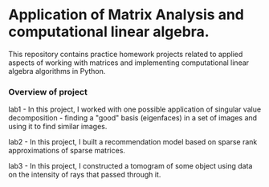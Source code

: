 # Application of Matrix Analysis and computational linear algebra.
This repository contains practice homework projects related to applied aspects of working with matrices and implementing computational linear algebra algorithms in Python.

### Overview of project
lab1 - In this project, I worked with one possible application of singular value decomposition - finding a "good" basis (eigenfaces) in a set of images and using it to find similar images.

lab2 - In this project, I built a recommendation model based on sparse rank approximations of sparse matrices.

lab3 - In this project, I constructed a tomogram of some object using data on the intensity of rays that passed through it. 


